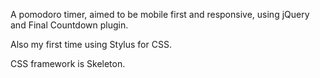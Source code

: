 A pomodoro timer, aimed to be mobile first and responsive, using jQuery and Final Countdown plugin.

Also my first time using Stylus for CSS.

CSS framework is Skeleton.